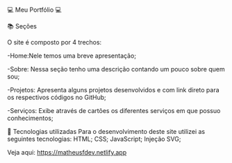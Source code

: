 💻 Meu Portfólio 💻

📚 Seções


O site é composto por 4 trechos:

-Home:Nele temos uma breve apresentação;

-Sobre: Nessa seção tenho uma descrição contando um pouco sobre quem sou;

-Projetos: Apresenta alguns projetos desenvolvidos e com link direto para os respectivos códigos no GitHub;

-Serviços: Exibe através de cartões os diferentes serviços em que possuo conhecimentos;

💼 Tecnologias utilizadas
Para o desenvolvimento deste site utilizei as seguintes tecnologias:
HTML;
CSS;
JavaScript;
Injeção SVG;

Veja aqui: https://matheusfdev.netlify.app
